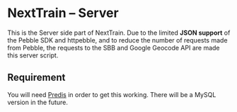 NextTrain – Server
==================

This is the Server side part of NextTrain.
Due to the limited **JSON support** of the Pebble SDK and httpebble, and to reduce the number of requests made from Pebble, the requests to the SBB and Google Geocode API are made this server script.

## Requirement
You will need [Predis][1] in order to get this working. There will be a MySQL version in the future.

[1]: https://github.com/nrk/predis